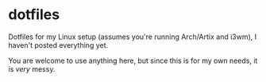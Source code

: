 # dotfiles
Dotfiles for my Linux setup (assumes you're running Arch/Artix and i3wm), I haven't posted everything yet.

You are welcome to use anything here, but since this is for my own needs, it is *very* messy.
